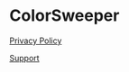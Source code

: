 # ColorSweeper

[Privacy Policy](arrkka.github.io/cs/privacy/index.html)

[Support](arrkka.github.io/cs/support/index.html)
